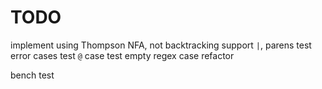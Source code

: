# TODO

implement using Thompson NFA, not backtracking
support `|`, parens
test error cases
test `@` case
test empty regex case
refactor

bench test

